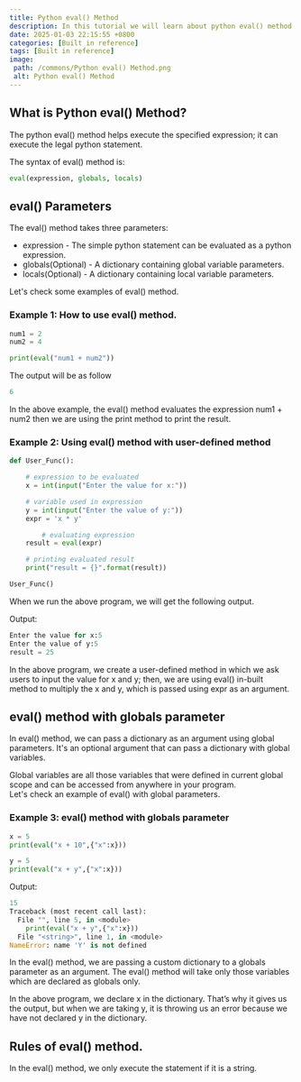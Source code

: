 ```yaml
---
title: Python eval() Method
description: In this tutorial we will learn about python eval() method and it uses.
date: 2025-01-03 22:15:55 +0800
categories: [Built in reference]
tags: [Built in reference]
image:
 path: /commons/Python eval() Method.png
 alt: Python eval() Method
---
```


<script type="text/javascript">
	atOptions = {
		'key' : 'f934c5057f4cfe34762901514605d248',
		'format' : 'iframe',
		'height' : 180,
		'width' : 800,
		'params' : {}
	};
</script>
<script type="text/javascript" src="https://www.highperformanceformat.com/f934c5057f4cfe34762901514605d248/invoke.js"></script>
## What is Python eval() Method? 

The python eval() method helps execute the specified expression; it can execute the legal python statement. 

The syntax of eval() method is:

```python
eval(expression, globals, locals)

```

## eval() Parameters

The eval() method takes three parameters:

* expression \- The simple python statement can be evaluated as a python expression.  
* globals(Optional) \- A dictionary containing global variable parameters.  
* locals(Optional) \- A dictionary containing local variable parameters. 

Let's check some examples of eval() method.

### Example 1: How to use eval() method.

```python
num1 = 2
num2 = 4

print(eval("num1 + num2"))

```

The output will be as follow

```python
6

```

<script type="text/javascript">
	atOptions = {
		'key' : 'f934c5057f4cfe34762901514605d248',
		'format' : 'iframe',
		'height' : 180,
		'width' : 800,
		'params' : {}
	};
</script>
<script type="text/javascript" src="https://www.highperformanceformat.com/f934c5057f4cfe34762901514605d248/invoke.js"></script>
In the above example, the eval() method evaluates the expression num1 \+ num2 then we are using the print method to print the result.

### Example 2: Using eval() method with user-defined method 

```python
def User_Func():

	# expression to be evaluated
	x = int(input("Enter the value for x:"))

	# variable used in expression
	y = int(input("Enter the value of y:"))
	expr = 'x * y'

        # evaluating expression
	result = eval(expr)

	# printing evaluated result
	print("result = {}".format(result))

User_Func()

```

When we run the above program, we will get the following output.

Output:

```python
Enter the value for x:5
Enter the value of y:5
result = 25

```

In the above program, we create a user-defined method in which we ask users to input the value for x and y; then, we are using eval() in-built method to multiply the x and y, which is passed using expr as an argument.

## eval() method with globals parameter

In eval() method, we can pass a dictionary as an argument using global parameters. It's an optional argument that can pass a dictionary with global variables. 

Global variables are all those variables that were defined in current global scope and can be accessed from anywhere in your program.  
Let's check an example of eval() with global parameters.

### Example 3: eval() method with globals parameter

```python
x = 5
print(eval("x + 10",{"x":x}))

y = 5
print(eval("x + y",{"x":x}))

```

Output:

```python
15
Traceback (most recent call last):
  File "", line 5, in <module>
    print(eval("x + y",{"x":x}))
  File "<string>", line 1, in <module>
NameError: name 'Y' is not defined

```

In the eval() method, we are passing a custom dictionary to a globals parameter as an argument. The eval() method will take only those variables which are declared as globals only.   
<script type="text/javascript">
	atOptions = {
		'key' : 'f934c5057f4cfe34762901514605d248',
		'format' : 'iframe',
		'height' : 180,
		'width' : 800,
		'params' : {}
	};
</script>
<script type="text/javascript" src="https://www.highperformanceformat.com/f934c5057f4cfe34762901514605d248/invoke.js"></script>
In the above program, we declare x in the dictionary. That’s why it gives us the output, but when we are taking y, it is throwing us an error because we have not declared y in the dictionary.

## Rules of eval() method.

In the eval() method, we only execute the statement if it is a string.